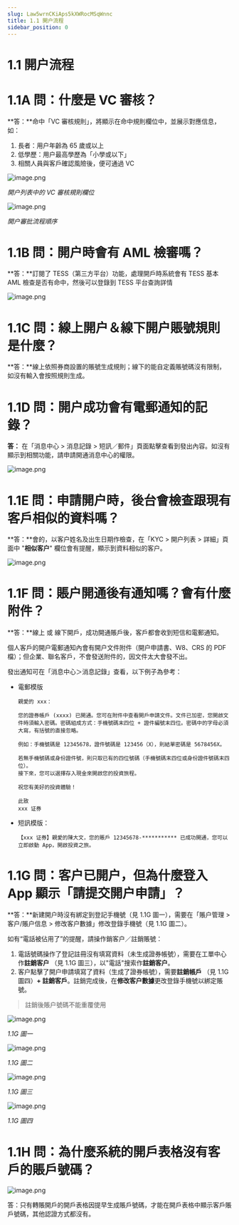 ```yaml
---
slug: Law5wrnCKiAps5kXWRocMSqWnnc
title: 1.1 開户流程
sidebar_position: 0
---
```



# 1.1 開户流程


# 1.1A 問：什麼是 VC 審核？


**答：**命中「VC 審核規則」，將顯示在命中規則欄位中，並展示對應信息，如：

1. 長者：用户年齡為 65 歲或以上
2. 低學歷：用户最高學歷為「小學或以下」
3. 相關人員與客戶確認風險後，便可通過 VC

![image.png](/assets/b31f160556cf0d03876553638dc2d390.png)


_開户列表中的 VC 審核規則欄位_


![image.png](/assets/33b303d81ae857bb0ba2abd58d58d870.png)


_開户審批流程順序_


# 1.1B 問：開户時會有 AML 檢審嗎？


**答：**訂閱了 TESS（第三方平台）功能，處理開戶時系統會有 TESS 基本 AML 檢查是否有命中，然後可以登錄到 TESS 平台查詢詳情


![image.png](/assets/1f53333742a280437abcc5fcce924e1b.png)


# 1.1C 問：線上開户＆線下開户賬號規則是什麼？


**答：**線上依照券商設置的賬號生成規則；線下的能自定義賬號碼沒有限制，如沒有輸入會按照規則生成。


# 1.1D 問：開户成功會有電郵通知的記錄？


**答：** 在「消息中心 > 消息記錄 > 短訊／郵件」頁面點擊查看到發出內容。如沒有顯示到相關功能，請申請開通消息中心的權限。


![image.png](/assets/9aca289e737509fb667396b5350fbbfb.png)


# 1.1E 問：申請開户時，後台會檢查跟現有客戶相似的資料嗎？


**答：**會的，以客户姓名及出生日期作檢查，在「KYC > 開户列表 > 詳細」頁面中 "**相似客户**" 欄位會有提醒，顯示到資料相似的客户。


![image.png](/assets/d8041de6968dd61fda3efaa72e4fa596.png)


# 1.1F 問：賬户開通後有通知嗎？會有什麼附件？


**答：**線上 或 線下開戶，成功開通賬戶後，客戶都會收到短信和電郵通知。


個人客戶的開户電郵通知內會有開户文件附件（開户申請書、W8、CRS 的 PDF 檔）；但企業、聯名客戶，不會發送附件的，因文件太大會發不出。

發出通知可在「消息中心＞消息記錄」查看，以下例子為參考：

- 電郵模版

    ```plain text
    親愛的 xxx： 
    
    您的證券帳戶 (xxxx) 已開通。您可在附件中查看開戶申請文件。文件已加密，您開啟文件時須輸入密碼。密碼組成方式：手機號碼末四位 + 證件編號末四位。密碼中的字母必須大寫，有括號的直接忽略。
    
    例如：手機號碼是 12345678，證件號碼是 123456（X），則結單密碼是 5678456X。
    
    若無手機號碼或身份證件號，則只取已有的四位號碼（手機號碼末四位或身份證件號碼末四位）。 
    接下來，您可以選擇存入現金來開啟您的投資旅程。
    
    祝您有美好的投資體驗！
    
    此致 
    xxx 证券
    ```

- 短訊模版：

    ```plain text
    【xxx 证券】親愛的陳大文，您的賬戶 12345678-*********** 已成功開通，您可以立即啟動 App，開啟投資之旅。
    ```


# 1.1G 問：客户已開户，但為什麼登入 App 顯示「請提交開户申請」？


**答：**新建開户時沒有綁定到登記手機號（見 1.1G 圖一），需要在「賬户管理 > 客户/賬户信息 > 修改客户數據」修改登錄手機號（見 1.1G 圖二）。

如有“電話被佔用了”的提醒，請操作銷客户／註銷賬號：

1. 電話號碼操作了登記註冊沒有填寫資料（未生成證券帳號），需要在工單中心作**註銷客户** （見 1.1G 圖三），以"電話"搜索作**註銷客户**。
2. 客户點擊了開户申請填寫了資料（生成了證券帳號），需要**註銷帳戶** （見 1.1G 圖四）**+ 註銷客戶**。註銷完成後，在**修改客户數據**更改登錄手機號以綁定賬號。
> 註銷後賬户號碼不能重覆使用

![image.png](/assets/a1850f5cd7dee7b5873c52824ef8e6b2.png)


_1.1G 圖一_


![image.png](/assets/37d76e7a6f412fbe1c7721b5aa28e565.png)


_1.1G 圖二_


![image.png](/assets/99146cf31d52ac02ade67fe6d831e626.png)


_1.1G 圖三_


![image.png](/assets/2b4a3dac0c4d6915fd0e4e43d6652a7f.png)


_1.1G 圖四_


# 1.1H 問：為什麼系統的開戶表格沒有客戶的賬戶號碼？


![image.png](/assets/fd2794aeb825c7217bce73178e94b7f0.png)


答：只有轉賬開戶的開戶表格因提早生成賬戶號碼，才能在開戶表格中顯示客戶賬戶號碼，其他認證方式都沒有。

